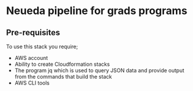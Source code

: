 # Neueda pipeline for grads programs

## Pre-requisites

To use this stack you require;
* AWS account
* Ability to create Cloudformation stacks
* The program jq which is used to query JSON data and provide output from the commands that build the stack
* AWS CLI tools
